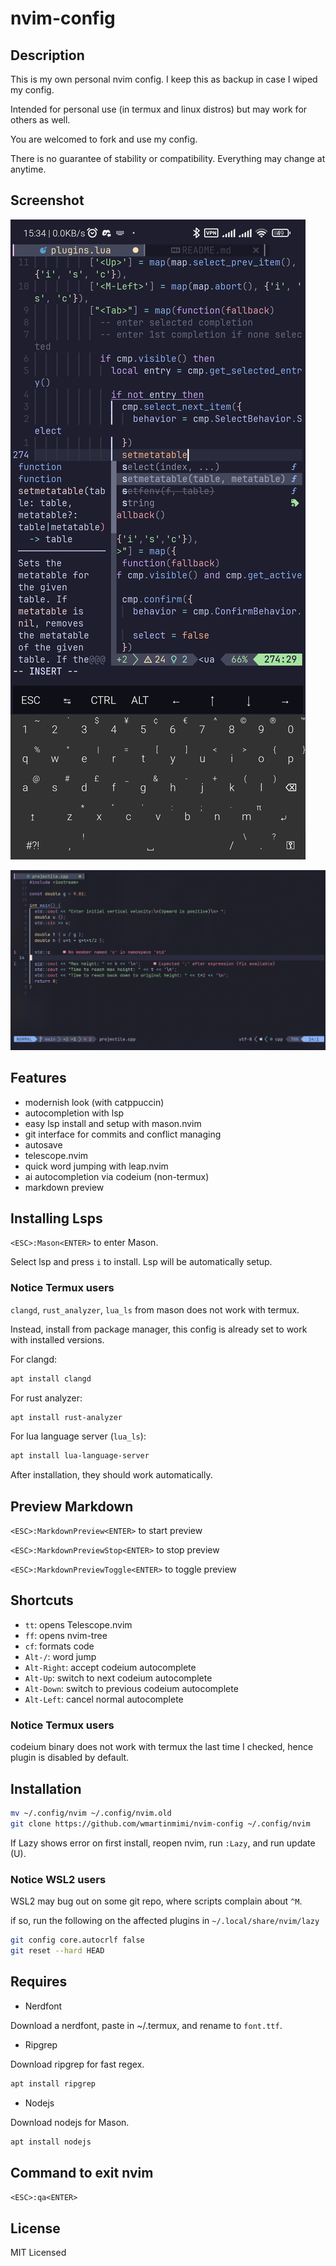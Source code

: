 # nvim-config

## Description

This is my own personal nvim config.
I keep this as backup in case I wiped my config.

Intended for personal use (in termux and linux distros) but may work for others as well.

You are welcomed to fork and use my config.

There is no guarantee of stability or compatibility.
Everything may change at anytime.

## Screenshot

![Example](example.jpg)

![Example 2](example2.png)

## Features

- modernish look (with catppuccin)
- autocompletion with lsp
- easy lsp install and setup with mason.nvim
- git interface for commits and conflict managing
- autosave
- telescope.nvim
- quick word jumping with leap.nvim
- ai autocompletion via codeium (non-termux)
- markdown preview

## Installing Lsps

`<ESC>:Mason<ENTER>` to enter Mason.

Select lsp and press `i` to install.
Lsp will be automatically setup.

### Notice Termux users

`clangd`, `rust_analyzer`, `lua_ls` from mason does not work with termux.

Instead, install from package manager, this config is already set to work with installed versions.

For clangd:

```sh
apt install clangd
```

For rust analyzer:

```sh
apt install rust-analyzer
```
For lua language server (`lua_ls`):

```sh
apt install lua-language-server
```

After installation, they should work automatically.

## Preview Markdown

`<ESC>:MarkdownPreview<ENTER>` to start preview

`<ESC>:MarkdownPreviewStop<ENTER>` to stop preview

`<ESC>:MarkdownPreviewToggle<ENTER>` to toggle preview

## Shortcuts

- `tt`: opens Telescope.nvim
- `ff`: opens nvim-tree
- `cf`: formats code
- `Alt-/`: word jump
- `Alt-Right`: accept codeium autocomplete
- `Alt-Up`: switch to next codeium autocomplete
- `Alt-Down`: switch to previous codeium autocomplete
- `Alt-Left`: cancel normal autocomplete

### Notice Termux users

codeium binary does not work with termux the last time I checked, hence plugin is disabled by default.

## Installation

```bash
mv ~/.config/nvim ~/.config/nvim.old
git clone https://github.com/wmartinmimi/nvim-config ~/.config/nvim
```

If Lazy shows error on first install, reopen nvim, run `:Lazy`, and run update (U).

### Notice WSL2 users

WSL2 may bug out on some git repo, where scripts complain about `^M`.

if so, run the following on the affected plugins in `~/.local/share/nvim/lazy`

```sh
git config core.autocrlf false
git reset --hard HEAD
```

## Requires

- Nerdfont

Download a nerdfont, paste in ~/.termux, and rename to `font.ttf`.

- Ripgrep

Download ripgrep for fast regex.

```sh
apt install ripgrep
```

- Nodejs

Download nodejs for Mason.

```sh
apt install nodejs
```

## Command to exit nvim

`<ESC>:qa<ENTER>`

## License

MIT Licensed
